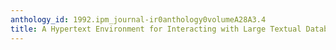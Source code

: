 ```yaml
---
anthology_id: 1992.ipm_journal-ir0anthology0volumeA28A3.4
title: A Hypertext Environment for Interacting with Large Textual Databases
---
```

